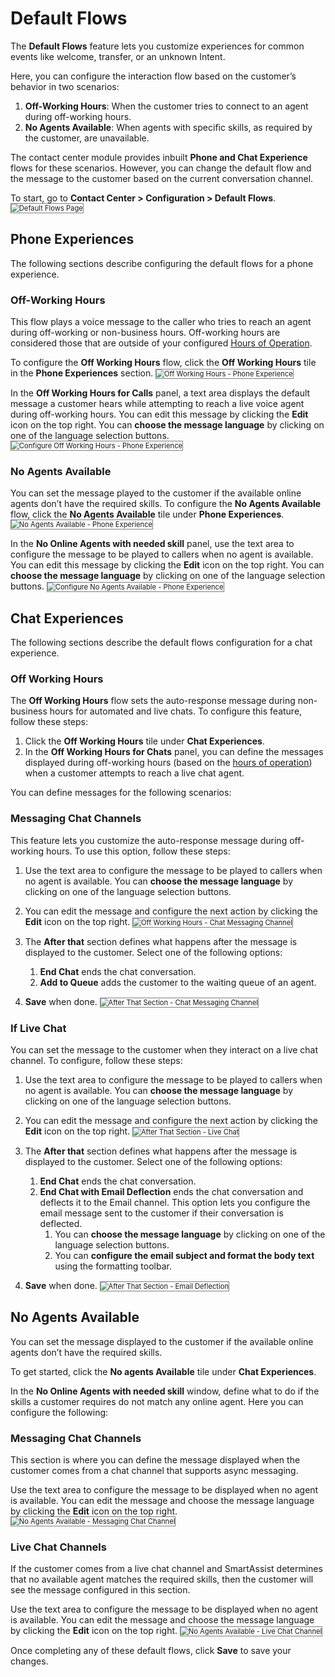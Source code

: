 # Default Flows

The **Default Flows** feature lets you customize experiences for common events like welcome, transfer, or an unknown Intent.

Here, you can configure the interaction flow based on the customer’s behavior in two scenarios:

1. **Off-Working Hours**: When the customer tries to connect to an agent during off-working hours.
2. **No Agents Available**: When agents with specific skills, as required by the customer, are unavailable.

The contact center module provides inbuilt **Phone and Chat Experience** flows for these scenarios. However, you can change the default flow and the message to the customer based on the current conversation channel.

To start, go to **Contact Center > Configuration > Default Flows**.
<img src="../images/default-flows-page.png" alt="
Default Flows Page" title="Default Flows Page" style="border: 1px solid gray; zoom:80%;">

## Phone Experiences

The following sections describe configuring the default flows for a phone experience.

### Off-Working Hours

This flow plays a voice message to the caller who tries to reach an agent during off-working or non-business hours. Off-working hours are considered those that are outside of your configured [Hours of Operation](../hours-of-operation/manage-hours-of-operation.md).

To configure the **Off Working Hours** flow, click the **Off Working Hours** tile in the **Phone Experiences** section.
<img src="../images/off-working-hours-phone.png" alt="
Off Working Hours - Phone Experience" title="Off Working Hours - Phone Experience" style="border: 1px solid gray; zoom:80%;">

In the **Off Working Hours for Calls** panel, a text area displays the default message a customer hears while attempting to reach a live voice agent during off-working hours. You can edit this message by clicking the **Edit** icon on the top right. You can **choose the message language** by clicking on one of the language selection buttons.
<img src="../images/configure-off-working-hours-phone.png" alt="
Configure Off Working Hours - Phone Experience" title="Configure Off Working Hours - Phone Experience" style="border: 1px solid gray; zoom:80%;">

### No Agents Available

You can set the message played to the customer if the available online agents don’t have the required skills.
To configure the **No Agents Available** flow, click the **No Agents Available** tile under **Phone Experiences**.
<img src="../images/no-agents-avilable-phone.png" alt="
No Agents Available  - Phone Experience" title="No Agents Available - Phone Experience" style="border: 1px solid gray; zoom:80%;">

In the **No Online Agents with needed skill** panel, use the text area to configure the message to be played to callers when no agent is available. You can edit this message by clicking the **Edit** icon on the top right. You can **choose the message language** by clicking on one of the language selection buttons.
<img src="../images/configure-no-agents-avilable-phone.png" alt="
Configure No Agents Available  - Phone Experience" title="Configure No Agents Available - Phone Experience" style="border: 1px solid gray; zoom:80%;">

## Chat Experiences

The following sections describe the default flows configuration for a chat experience.

### Off Working Hours

The **Off Working Hours** flow sets the auto-response message during non-business hours for automated and live chats. To configure this feature, follow these steps:

1. Click the **Off Working Hours** tile under **Chat Experiences**.
2. In the **Off Working Hours for Chats** panel, you can define the messages displayed during off-working hours (based on the [hours of operation](../hours-of-operation/manage-hours-of-operation.md)) when a customer attempts to reach a live chat agent.

You can define messages for the following scenarios:

### Messaging Chat Channels

This feature lets you customize the auto-response message during off-working hours. To use this option, follow these steps:

1. Use the text area to configure the message to be played to callers when no agent is available. You can **choose the message language** by clicking on one of the language selection buttons. 
2. You can edit the message and configure the next action by clicking the **Edit** icon on the top right.
<img src="../images/off-working-hours-chats-msg.png" alt="
Off Working Hours - Chat Messaging Channel" title="Off Working Hours - Chat Messaging Channel" style="border: 1px solid gray; zoom:80%;">

3. The **After that** section defines what happens after the message is displayed to the customer. Select one of the following options:
    1. **End Chat** ends the chat conversation.
    2. **Add to Queue** adds the customer to the waiting queue of an agent.
4. **Save** when done.
<img src="../images/after-that-section-chat.png" alt="
After That Section - Chat Messaging Channel" title="After That Section - Chat Messaging Channel" style="border: 1px solid gray; zoom:80%;">

### If Live Chat

You can set the message to the customer when they interact on a live chat channel. To configure, follow these steps:

1. Use the text area to configure the message to be played to callers when no agent is available. You can **choose the message language** by clicking on one of the language selection buttons.
2. You can edit the message and configure the next action by clicking the **Edit** icon on the top right.
<img src="../images/after-that-section-live-chat.png" alt="
After That Section - Live Chat" title="After That Section - Live Chat" style="border: 1px solid gray; zoom:80%;">

3. The **After that** section defines what happens after the message is displayed to the customer. Select one of the following options:
    1. **End Chat** ends the chat conversation.
    2. **End Chat with Email Deflection** ends the chat conversation and deflects it to the Email channel. This option lets you configure the email message sent to the customer if their conversation is deflected.
        1. You can **choose the message language** by clicking on one of the language selection buttons.
        2. You can **configure the email subject and format the body text** using the formatting toolbar.
4. **Save** when done.
<img src="../images/after-that-section-email-deflection.png" alt="
After That Section - Email Deflection" title="After That Section - Email Deflection" style="border: 1px solid gray; zoom:80%;">

## No Agents Available

You can set the message displayed to the customer if the available online agents don’t have the required skills.

To get started, click the **No agents Available** tile under **Chat Experiences**.

In the **No Online Agents with needed skill** window, define what to do if the skills a customer requires do not match any online agent. Here you can configure the following:

### Messaging Chat Channels

This section is where you can define the message displayed when the customer comes from a chat channel that supports async messaging.

Use the text area to configure the message to be displayed when no agent is available. You can edit the message and choose the message language by clicking the **Edit** icon on the top right.
<img src="../images/no-online-agents-msg-chat-channel.png" alt="
No Agents Available - Messaging Chat Channel" title="No Agents Available - Messaging Chat Channel" style="border: 1px solid gray; zoom:80%;">

### Live Chat Channels

If the customer comes from a live chat channel and SmartAssist determines that no available agent matches the required skills, then the customer will see the message configured in this section.

Use the text area to configure the message to be displayed when no agent is available. You can edit the message and choose the message language by clicking the **Edit** icon on the top right.
<img src="../images/no-online-agents-live-chat-channel.png" alt="
No Agents Available - Live Chat Channel" title="No Agents Available - Live Chat Channel" style="border: 1px solid gray; zoom:80%;">

Once completing any of these default flows, click **Save** to save your changes.